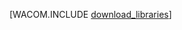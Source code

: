 <properties linkid="java-download-mac" urlDisplayName="Baixar para Mac" pageTitle="Baixar o SDK do Azure para Java (Mac)" metaKeywords="Java para o SDK do Azure, Azure Java Maven, Azure Maven, plug-in do Azure para Eclipse, Azure Eclipse Java" description="Baixar o SDK do Azure para Java. O código será fornecido se você estiver configurado para usar o Maven para compilação." metaCanonical="" disqusComments="1" umbracoNaviHide="1" services="" documentationCenter="Java" title="Baixar o SDK do Azure para Java" authors="waltpo" solutions="" manager="" editor="" />


[WACOM.INCLUDE [download_libraries](../includes/download_libraries.md)]

